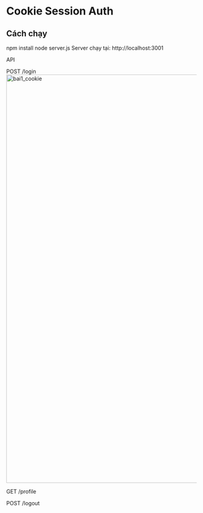 # Cookie Session Auth

## Cách chạy
npm install
node server.js
Server chạy tại: http://localhost:3001

API

POST /login
<img width="1920" height="1080" alt="bai1_cookie" src="https://github.com/user-attachments/assets/11b9eff4-a154-41f4-ba0c-073c08fbcbc7" />

GET /profile

POST /logout
